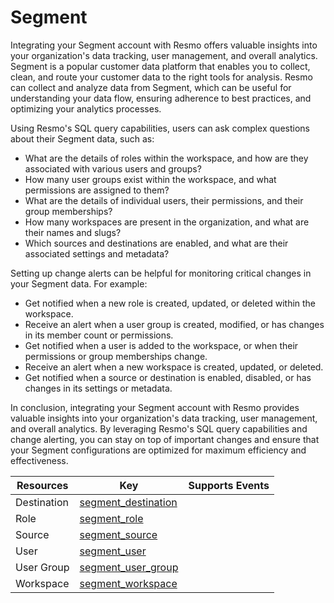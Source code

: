 Segment
=======
Integrating your Segment account with Resmo offers valuable insights into your organization's data tracking, user management, and overall analytics. Segment is a popular customer data platform that enables you to collect, clean, and route your customer data to the right tools for analysis. Resmo can collect and analyze data from Segment, which can be useful for understanding your data flow, ensuring adherence to best practices, and optimizing your analytics processes.

Using Resmo's SQL query capabilities, users can ask complex questions about their Segment data, such as:

* What are the details of roles within the workspace, and how are they associated with various users and groups?
* How many user groups exist within the workspace, and what permissions are assigned to them?
* What are the details of individual users, their permissions, and their group memberships?
* How many workspaces are present in the organization, and what are their names and slugs?
* Which sources and destinations are enabled, and what are their associated settings and metadata?

Setting up change alerts can be helpful for monitoring critical changes in your Segment data. For example:

* Get notified when a new role is created, updated, or deleted within the workspace.
* Receive an alert when a user group is created, modified, or has changes in its member count or permissions.
* Get notified when a user is added to the workspace, or when their permissions or group memberships change.
* Receive an alert when a new workspace is created, updated, or deleted.
* Get notified when a source or destination is enabled, disabled, or has changes in its settings or metadata.

In conclusion, integrating your Segment account with Resmo provides valuable insights into your organization's data tracking, user management, and overall analytics. By leveraging Resmo's SQL query capabilities and change alerting, you can stay on top of important changes and ensure that your Segment configurations are optimized for maximum efficiency and effectiveness.

| **Resources** | **Key**                                         | **Supports Events** |
| ------------- | ----------------------------------------------- | ------------------- |
| Destination   | [segment\_destination](segment\_destination.md) |                     |
| Role          | [segment\_role](segment\_role.md)               |                     |
| Source        | [segment\_source](segment\_source.md)           |                     |
| User          | [segment\_user](segment\_user.md)               |                     |
| User Group    | [segment\_user\_group](segment\_user\_group.md) |                     |
| Workspace     | [segment\_workspace](segment\_workspace.md)     |                     |
